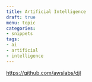 ```yaml
---
title: Artificial Intelligence
draft: true
menu: topic
categories:
- snippets
tags:
- ai
- artificial
- intelligence
---
```


https://github.com/awslabs/djl
